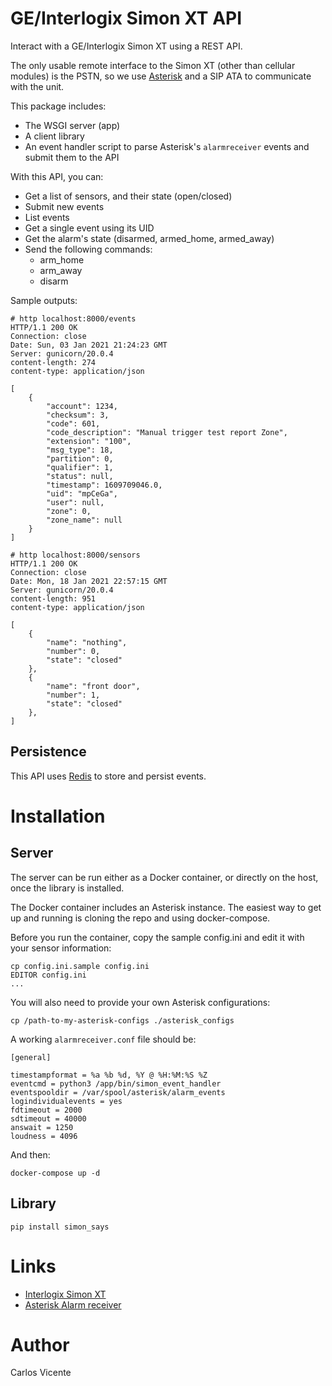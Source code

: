 # GE/Interlogix Simon XT API

Interact with a GE/Interlogix Simon XT using a REST API. 

The only usable remote interface to the Simon XT (other than cellular modules) is the PSTN, so we
use [Asterisk](https://www.asterisk.org/) and a SIP ATA to communicate with the unit.

This package includes:

* The WSGI server (app)
* A client library
* An event handler script to parse Asterisk's `alarmreceiver` events and submit them to the API

With this API, you can:

* Get a list of sensors, and their state (open/closed)
* Submit new events
* List events
* Get a single event using its UID
* Get the alarm's state (disarmed, armed_home, armed_away)
* Send the following commands:
    * arm_home
    * arm_away
    * disarm

Sample outputs:

```
# http localhost:8000/events
HTTP/1.1 200 OK
Connection: close
Date: Sun, 03 Jan 2021 21:24:23 GMT
Server: gunicorn/20.0.4
content-length: 274
content-type: application/json

[
    {
        "account": 1234,
        "checksum": 3,
        "code": 601,
        "code_description": "Manual trigger test report Zone",
        "extension": "100",
        "msg_type": 18,
        "partition": 0,
        "qualifier": 1,
        "status": null,
        "timestamp": 1609709046.0,
        "uid": "mpCeGa",
        "user": null,
        "zone": 0,
        "zone_name": null
    }
]

# http localhost:8000/sensors
HTTP/1.1 200 OK
Connection: close
Date: Mon, 18 Jan 2021 22:57:15 GMT
Server: gunicorn/20.0.4
content-length: 951
content-type: application/json

[
    {
        "name": "nothing",
        "number": 0,
        "state": "closed"
    },
    {
        "name": "front door",
        "number": 1,
        "state": "closed"
    },
]
```

## Persistence

This API uses [Redis](https://redis.io/) to store and persist events.

# Installation

## Server

The server can be run either as a Docker container, or directly on the host, once the library
is installed.

The Docker container includes an Asterisk instance. The easiest way to get up and running is cloning the repo and using
docker-compose. 

Before you run the container, copy the sample config.ini and edit it with your sensor information:

```buildoutcfg
cp config.ini.sample config.ini
EDITOR config.ini
...
```

You will also need to provide your own Asterisk configurations:

```buildoutcfg
cp /path-to-my-asterisk-configs ./asterisk_configs
```

A working `alarmreceiver.conf` file should be:

```buildoutcfg
[general]

timestampformat = %a %b %d, %Y @ %H:%M:%S %Z
eventcmd = python3 /app/bin/simon_event_handler
eventspooldir = /var/spool/asterisk/alarm_events
logindividualevents = yes
fdtimeout = 2000
sdtimeout = 40000
answait = 1250
loudness = 4096
```

And then:

```
docker-compose up -d
```


## Library
```
pip install simon_says
```

# Links

* [Interlogix Simon XT](https://www.interlogix.com/intrusion/product/simon-xt)
* [Asterisk Alarm receiver](https://www.voip-info.org/asterisk-cmd-alarmreceiver/)

# Author

Carlos Vicente